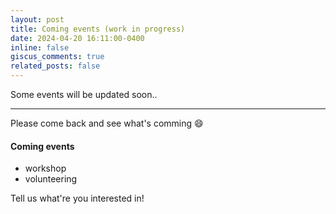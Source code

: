 ```yaml
---
layout: post
title: Coming events (work in progress)
date: 2024-04-20 16:11:00-0400
inline: false
giscus_comments: true
related_posts: false
---
```


Some events will be updated soon..

***

Please come back and see what's comming :smile:
#### Coming events

<ul>
    <li>workshop</li>
    <li>volunteering</li>
</ul>

Tell us what're you interested in!
